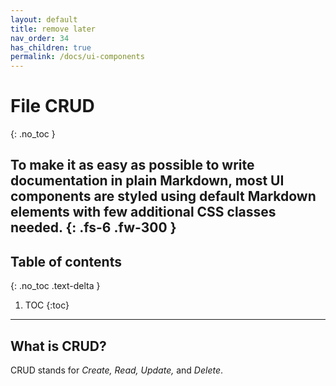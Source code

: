 ```yaml
---
layout: default
title: remove later
nav_order: 34
has_children: true
permalink: /docs/ui-components
---
```


# **File CRUD**
{: .no_toc }

To make it as easy as possible to write documentation in plain Markdown, most UI components are styled using default Markdown elements with few additional CSS classes needed.
{: .fs-6 .fw-300 }
---
## Table of contents
{: .no_toc .text-delta }

1. TOC
{:toc}

---
## What is CRUD?

CRUD stands for _Create, Read, Update,_ and _Delete_.
